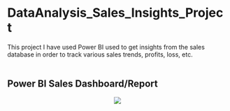 # DataAnalysis_Sales_Insights_Project
This project I have used Power BI used to get insights from the sales database in order to track various sales trends, profits, loss, etc.
<br></br>
<h2>Power BI Sales Dashboard/Report</h2>
<center><img src="https://user-images.githubusercontent.com/83329730/178736247-6fbddeda-b205-435e-a3a3-4051a2ff3764.png"></center>
